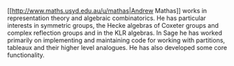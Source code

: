 [[http://www.maths.usyd.edu.au/u/mathas|Andrew Mathas]] works in representation theory and algebraic combinatorics. He has particular interests in symmetric groups, the Hecke algebras of Coxeter groups and complex reflection groups and in the KLR algebras. In Sage he has worked primarily on implementing and maintaining code for working with partitions, tableaux and their higher level analogues. He has also developed some core functionality. 
